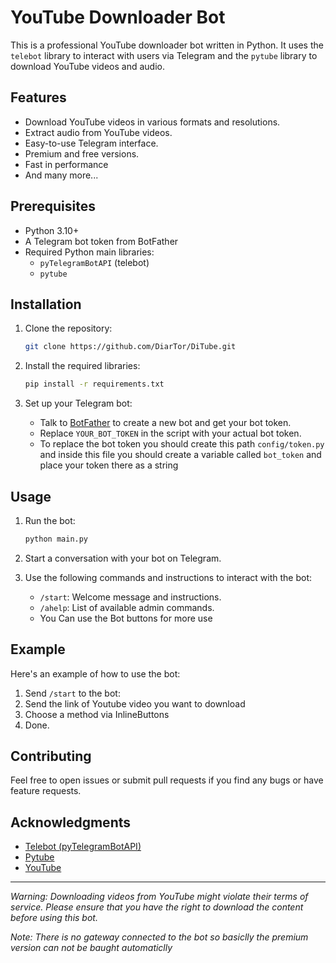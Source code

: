 # YouTube Downloader Bot

This is a professional YouTube downloader bot written in Python. It uses the `telebot` library to interact with users
via Telegram and the `pytube` library to download YouTube videos and audio.

## Features

- Download YouTube videos in various formats and resolutions.
- Extract audio from YouTube videos.
- Easy-to-use Telegram interface.
- Premium and free versions.
- Fast in performance
- And many more...

## Prerequisites

- Python 3.10+
- A Telegram bot token from BotFather
- Required Python main libraries:
    - `pyTelegramBotAPI` (telebot)
    - `pytube`

## Installation

1. Clone the repository:
   ```bash
   git clone https://github.com/DiarTor/DiTube.git
   ```

2. Install the required libraries:
   ```bash
   pip install -r requirements.txt
   ```

3. Set up your Telegram bot:
    - Talk to [BotFather](https://core.telegram.org/bots#botfather) to create a new bot and get your bot token.
    - Replace `YOUR_BOT_TOKEN` in the script with your actual bot token.
    - To replace the bot token you should create this path `config/token.py` and inside this file you should create a
      variable called `bot_token` and place your token there as a string

## Usage

1. Run the bot:
   ```bash
   python main.py
   ```

2. Start a conversation with your bot on Telegram.

3. Use the following commands and instructions to interact with the bot:
    - `/start`: Welcome message and instructions.
    - `/ahelp`: List of available admin commands.
    - You Can use the Bot buttons for more use
    

## Example

Here's an example of how to use the bot:

1. Send `/start` to the bot:
2. Send the link of Youtube video you want to download
3. Choose a method via InlineButtons
4. Done.

## Contributing

Feel free to open issues or submit pull requests if you find any bugs or have feature requests.


## Acknowledgments

- [Telebot (pyTelegramBotAPI)](https://github.com/eternnoir/pyTelegramBotAPI)
- [Pytube](https://github.com/nficano/pytube)
- [YouTube](https://www.youtube.com)

---

*Warning: Downloading videos from YouTube might violate their terms of service. Please ensure that you have the right to
download the content before using this bot.*

*Note: There is no gateway connected to the bot so basiclly the premium version can not be baught automaticlly*
